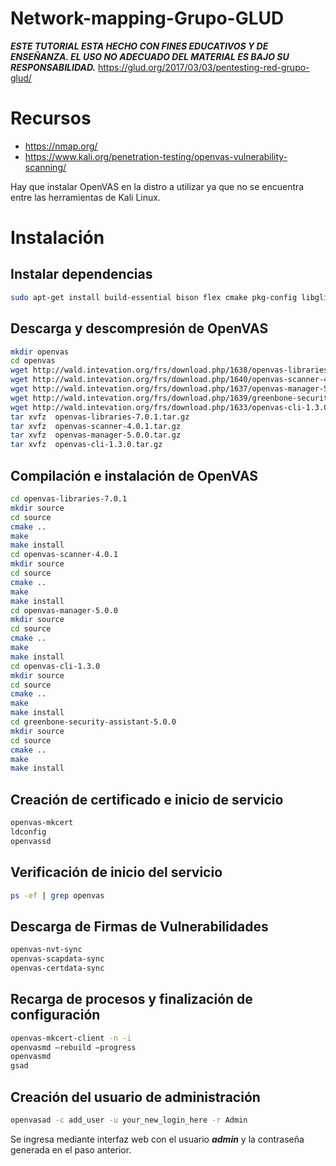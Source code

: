 # Network-mapping-Grupo-GLUD

***ESTE TUTORIAL ESTA HECHO CON FINES EDUCATIVOS Y DE ENSEÑANZA. EL USO NO ADECUADO DEL MATERIAL ES BAJO SU RESPONSABILIDAD.***
https://glud.org/2017/03/03/pentesting-red-grupo-glud/

# Recursos

- https://nmap.org/
- https://www.kali.org/penetration-testing/openvas-vulnerability-scanning/

Hay que instalar OpenVAS en la distro a utilizar ya que no se encuentra entre las herramientas de Kali Linux.

# Instalación
## Instalar dependencias

```bash
sudo apt-get install build-essential bison flex cmake pkg-config libglib2.0-dev libgnutls-dev libpcap0.8-dev libgpgme11 libgpgme11-dev doxygen libuuid1 uuid-dev sqlfairy xmltoman sqlite3 libxml2-dev libxslt1.1 libxslt1-dev xsltproc libmicrohttpd-dev libsqlite3-dev
```

## Descarga y descompresión de OpenVAS

```bash
mkdir openvas
cd openvas
wget http://wald.intevation.org/frs/download.php/1638/openvas-libraries-7.0.1.tar.gz
wget http://wald.intevation.org/frs/download.php/1640/openvas-scanner-4.0.1.tar.gz
wget http://wald.intevation.org/frs/download.php/1637/openvas-manager-5.0.0.tar.gz
wget http://wald.intevation.org/frs/download.php/1639/greenbone-security-assistant-5.0.0.tar.gz
wget http://wald.intevation.org/frs/download.php/1633/openvas-cli-1.3.0.tar.gz
tar xvfz  openvas-libraries-7.0.1.tar.gz
tar xvfz  openvas-scanner-4.0.1.tar.gz
tar xvfz  openvas-manager-5.0.0.tar.gz
tar xvfz  openvas-cli-1.3.0.tar.gz
```

## Compilación e instalación de OpenVAS

```bash
cd openvas-libraries-7.0.1
mkdir source
cd source
cmake ..
make
make install
cd openvas-scanner-4.0.1
mkdir source
cd source
cmake ..
make
make install
cd openvas-manager-5.0.0
mkdir source
cd source
cmake ..
make
make install
cd openvas-cli-1.3.0
mkdir source
cd source
cmake ..
make
make install
cd greenbone-security-assistant-5.0.0
mkdir source
cd source
cmake ..
make
make install
```

## Creación de certificado e inicio de servicio

```bash
openvas-mkcert
ldconfig
openvassd
```

## Verificación de inicio del servicio

```bash
ps -ef | grep openvas
```

## Descarga de Firmas de Vulnerabilidades

```bash
openvas-nvt-sync
openvas-scapdata-sync
openvas-certdata-sync
```

## Recarga de procesos y finalización de configuración

```bash
openvas-mkcert-client -n -i
openvasmd –rebuild –progress
openvasmd
gsad
```

## Creación del usuario de administración

```bash
openvasad -c add_user -u your_new_login_here -r Admin
```

Se ingresa mediante interfaz web con el usuario ***admin*** y la contraseña generada en el paso anterior.
